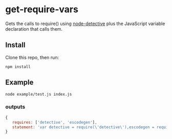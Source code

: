 # get-require-vars
Gets the calls to require() using [node-detective](https://github.com/substack/node-detective) plus the JavaScript variable declaration that calls them.

## Install

Clone this repo, then run:

`npm install`

## Example

`node example/test.js index.js`

### outputs
``` js
{
   requires: ['detective', 'escodegen'],
   statement: 'var detective = require(\'detective\'),escodegen = require(\'escodegen\')'
}
```

